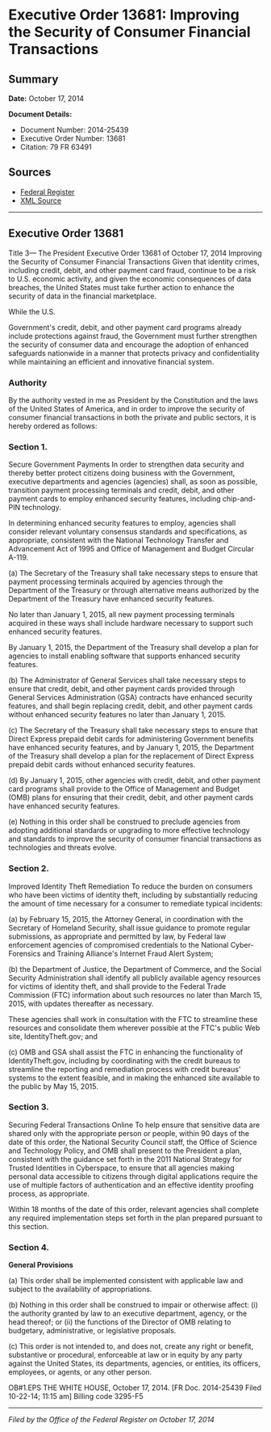 # Executive Order 13681: Improving the Security of Consumer Financial Transactions

## Summary

**Date:** October 17, 2014

**Document Details:**
- Document Number: 2014-25439
- Executive Order Number: 13681
- Citation: 79 FR 63491

## Sources
- [Federal Register](https://www.federalregister.gov/documents/2014/10/23/2014-25439/improving-the-security-of-consumer-financial-transactions)
- [XML Source](https://www.federalregister.gov/documents/full_text/xml/2014/10/23/2014-25439.xml)

---

## Executive Order 13681

Title 3—
The President
Executive Order 13681 of October 17, 2014
Improving the Security of Consumer Financial Transactions
Given that identity crimes, including credit, debit, and other payment card fraud, continue to be a risk to U.S. economic activity, and given the economic consequences of data breaches, the United States must take further action to enhance the security of data in the financial marketplace.

While the U.S.

Government's credit, debit, and other payment card programs already include protections against fraud, the Government must further strengthen the security of consumer data and encourage the adoption of enhanced safeguards nationwide in a manner that protects privacy and confidentiality while maintaining an efficient and innovative financial system.
### Authority

By the authority vested in me as President by the Constitution and the laws of the United States of America, and in order to improve the security of consumer financial transactions in both the private and public sectors, it is hereby ordered as follows:
### Section 1.

Secure Government Payments
In order to strengthen data security and thereby better protect citizens doing business with the Government, executive departments and agencies (agencies) shall, as soon as possible, transition payment processing terminals and credit, debit, and other payment cards to employ enhanced security features, including chip-and-PIN technology.

In determining enhanced security features to employ, agencies shall consider relevant voluntary consensus standards and specifications, as appropriate, consistent with the National Technology Transfer and Advancement Act of 1995 and Office of Management and Budget Circular A-119.

(a) The Secretary of the Treasury shall take necessary steps to ensure that payment processing terminals acquired by agencies through the Department of the Treasury or through alternative means authorized by the Department of the Treasury have enhanced security features.

No later than January 1, 2015, all new payment processing terminals acquired in these ways shall include hardware necessary to support such enhanced security features.

By January 1, 2015, the Department of the Treasury shall develop a plan for agencies to install enabling software that supports enhanced security features.

(b) The Administrator of General Services shall take necessary steps to ensure that credit, debit, and other payment cards provided through General Services Administration (GSA) contracts have enhanced security features, and shall begin replacing credit, debit, and other payment cards without enhanced security features no later than January 1, 2015.

(c) The Secretary of the Treasury shall take necessary steps to ensure that Direct Express prepaid debit cards for administering Government benefits have enhanced security features, and by January 1, 2015, the Department of the Treasury shall develop a plan for the replacement of Direct Express prepaid debit cards without enhanced security features.

(d) By January 1, 2015, other agencies with credit, debit, and other payment card programs shall provide to the Office of Management and Budget (OMB) plans for ensuring that their credit, debit, and other payment cards have enhanced security features.

(e) Nothing in this order shall be construed to preclude agencies from adopting additional standards or upgrading to more effective technology 
and standards to improve the security of consumer financial transactions as technologies and threats evolve.
### Section 2.

Improved Identity Theft Remediation
To reduce the burden on consumers who have been victims of identity theft, including by substantially reducing the amount of time necessary for a consumer to remediate typical incidents:

(a) by February 15, 2015, the Attorney General, in coordination with the Secretary of Homeland Security, shall issue guidance to promote regular submissions, as appropriate and permitted by law, by Federal law enforcement agencies of compromised credentials to the National Cyber-Forensics and Training Alliance's Internet Fraud Alert System;

(b) the Department of Justice, the Department of Commerce, and the Social Security Administration shall identify all publicly available agency resources for victims of identity theft, and shall provide to the Federal Trade Commission (FTC) information about such resources no later than March 15, 2015, with updates thereafter as necessary.

These agencies shall work in consultation with the FTC to streamline these resources and consolidate them wherever possible at the FTC's public Web site, IdentityTheft.gov; and

(c) OMB and GSA shall assist the FTC in enhancing the functionality of IdentityTheft.gov, including by coordinating with the credit bureaus to streamline the reporting and remediation process with credit bureaus' systems to the extent feasible, and in making the enhanced site available to the public by May 15, 2015.
### Section 3.

Securing Federal Transactions Online
To help ensure that sensitive data are shared only with the appropriate person or people, within 90 days of the date of this order, the National Security Council staff, the Office of Science and Technology Policy, and OMB shall present to the President a plan, consistent with the guidance set forth in the 2011 National Strategy for Trusted Identities in Cyberspace, to ensure that all agencies making personal data accessible to citizens through digital applications require the use of multiple factors of authentication and an effective identity proofing process, as appropriate.

Within 18 months of the date of this order, relevant agencies shall complete any required implementation steps set forth in the plan prepared pursuant to this section.
### Section 4.

**General Provisions**

(a) This order shall be implemented consistent with applicable law and subject to the availability of appropriations.

(b) Nothing in this order shall be construed to impair or otherwise affect:
    (i) the authority granted by law to an executive department, agency, or the head thereof; or
    (ii) the functions of the Director of OMB relating to budgetary, administrative, or legislative proposals.

(c) This order is not intended to, and does not, create any right or benefit, substantive or procedural, enforceable at law or in equity by any party against the United States, its departments, agencies, or entities, its officers, employees, or agents, or any other person.

OB#1.EPS
THE WHITE HOUSE,
October 17, 2014.
[FR Doc. 2014-25439
Filed 10-22-14; 11:15 am]
Billing code 3295-F5

---

*Filed by the Office of the Federal Register on October 17, 2014*
